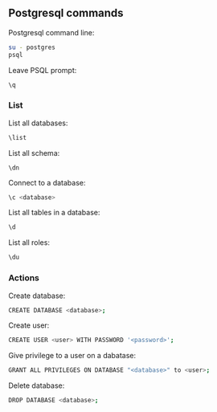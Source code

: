 ## Postgresql commands

Postgresql command line:
```bash
su - postgres
psql
```

Leave PSQL prompt:
```bash
\q
```

### List

List all databases:
```bash
\list
```

List all schema:
```
\dn
```

Connect to a database:
```bash
\c <database>
```

List all tables in a database:
```bash
\d
```

List all roles:
```bash
\du
```

### Actions

Create database:
```bash
CREATE DATABASE <database>;
```

Create user:
```bash
CREATE USER <user> WITH PASSWORD '<password>';
```

Give privilege to a user on a dabatase:
```bash
GRANT ALL PRIVILEGES ON DATABASE "<database>" to <user>;
```

Delete database:
```bash
DROP DATABASE <database>;
```
